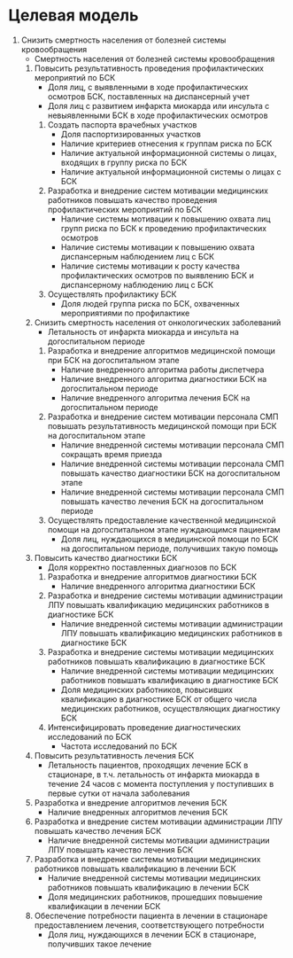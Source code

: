 #  Целевая модель

1. Снизить смертность населения от болезней системы кровообращения
   * Смертность населения от болезней системы кровообращения
   1. Повысить результативность проведения профилактических мероприятий по БСК
      * Доля лиц, с выявленными в ходе профилактических осмотров БСК, поставленных на диспансерный учет
      * Доля лиц с развитием инфаркта миокарда или инсульта с невыявленными БСК в ходе профилактических осмотров
      1. Создать паспорта врачебных участков
         * Доля паспортизированных участков
         * Наличие критериев отнесения к группам риска по БСК
         * Наличие актуальной информационной системы о лицах, входящих в группу риска по БСК
         * Наличие актуальной информационной системы о лицах с БСК
      1. Разработка и внедрение систем мотивации медицинских работников повышать качество проведения профилактических мероприятий по БСК
         * Наличие системы мотивации к повышению охвата лиц групп риска по БСК к проведению профилактических осмотров
         * Наличие системы мотивации к повышению охвата диспансерным наблюдением лиц с БСК
         * Наличие системы мотивации к росту качества профилактических осмотров по выявлению БСК и диспансерному наблюдению лиц с БСК
      1. Осуществлять профилактику БСК
         * Доля людей группа риска по БСК, охваченных мероприятиями по профилактике
    1. Снизить смертность населения от онкологических заболеваний
       * Летальность от инфаркта миокарда и инсульта на догоспитальном периоде
       1. Разработка и внедрение алгоритмов медицинской помощи при БСК на догоспитальном этапе
          * Наличие внедренного алгоритма работы диспетчера
          * Наличие внедренного алгоритма диагностики БСК на догоспитальном периоде
          * Наличие внедренного алгоритма лечения БСК на догоспитальном периоде
       1. Разработка и внедрение систем мотивации персонала СМП повышать результативность медицинской помощи при БСК на догоспитальном этапе
          * Наличие внедренной системы мотивации персонала СМП сокращать время приезда
          * Наличие внедренной системы мотивации персонала СМП повышать качество диагностики БСК на догоспитальном этапе
          * Наличие внедренной системы мотивации персонала СМП повышать качество лечения БСК на догоспитальном периоде
       1. Осуществлять предоставление качественной медицинской помощи на догоспитальном этапе нуждающимся пациентам
          * Доля лиц, нуждающихся в медицинской помощи по БСК на догоспитальном периоде, получивших такую помощь
    1. Повысить качество диагностики БСК
       * Доля корректно поставленных диагнозов по БСК
        1. Разработка и внедрение алгоритмов диагностики БСК
           * Наличие внедренного алгоритма диагностики БСК
        1. Разработка и внедрение системы мотивации администрации ЛПУ повышать квалификацию медицинских работников в диагностике БСК
           * Наличие внедренной системы мотивации администрации ЛПУ повышать квалификацию медицинских работников в диагностике БСК
        1. Разработка и внедрение системы мотивации медицинских работников повышать квалификацию в диагностике БСК
           * Наличие внедренной системы мотивации медицинских работников повышать квалификацию в диагностике БСК
           * Доля медицинских работников, повысивших квалификацию в диагностике БСК от общего числа медицинских работников, осуществляющих диагностику БСК
        1. Интенсифицировать проведение диагностических исследований по БСК
           * Частота исследований по БСК
   1. Повысить результативность лечения БСК
      * Летальность пациентов, проходящих лечение БСК в стационаре, в т.ч. летальность от инфаркта миокарда в течение 24 часов с момента поступления у поступивших в первые сутки от начала заболевания
     1. Разработка и внедрение алгоритмов лечения БСК
        * Наличие внедренных алгоритмов лечения БСК
     1. Разработка и внедрение систем мотивации администрации ЛПУ повышать качество лечения БСК
        * Наличие внедренной системы мотивации администрации ЛПУ повышать качество лечения БСК
     1. Разработка и внедрение системы мотивации медицинских работников повышать квалификацию в лечении БСК
        * Наличие внедренной системы мотивации медицинских работников повышать квалификацию в лечении БСК
        * Доля медицинских работников, прошедших повышение квалификации в лечении БСК
     1. Обеспечение потребности пациента в лечении в стационаре предоставлением лечения, соответствующего потребности
        * Доля лиц, нуждающихся в лечении БСК в стационаре, получивших такое лечение











